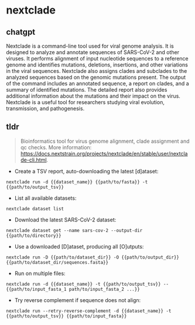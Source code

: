 # nextclade 
## chatgpt 
Nextclade is a command-line tool used for viral genome analysis. It is designed to analyze and annotate sequences of SARS-CoV-2 and other viruses. It performs alignment of input nucleotide sequences to a reference genome and identifies mutations, deletions, insertions, and other variations in the viral sequences. Nextclade also assigns clades and subclades to the analyzed sequences based on the genomic mutations present. The output of the command includes an annotated sequence, a report on clades, and a summary of identified mutations. The detailed report also provides additional information about the mutations and their impact on the virus. Nextclade is a useful tool for researchers studying viral evolution, transmission, and pathogenesis. 

## tldr 
 
> Bioinformatics tool for virus genome alignment, clade assignment and qc checks.
> More information: <https://docs.nextstrain.org/projects/nextclade/en/stable/user/nextclade-cli.html>.

- Create a TSV report, auto-downloading the latest [d]ataset:

`nextclade run -d {{dataset_name}} {{path/to/fasta}} -t {{path/to/output_tsv}}`

- List all available datasets:

`nextclade dataset list`

- Download the latest SARS-CoV-2 dataset:

`nextclade dataset get --name sars-cov-2 --output-dir {{path/to/directory}}`

- Use a downloaded [D]ataset, producing all [O]utputs:

`nextclade run -D {{path/to/dataset_dir}} -O {{path/to/output_dir}} {{path/to/dataset_dir/sequences.fasta}}`

- Run on multiple files:

`nextclade run -d {{dataset_name}} -t {{path/to/output_tsv}} -- {{path/to/input_fasta_1 path/to/input_fasta_2 ...}}`

- Try reverse complement if sequence does not align:

`nextclade run --retry-reverse-complement -d {{dataset_name}} -t {{path/to/output_tsv}} {{path/to/input_fasta}}`
